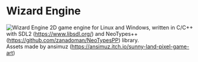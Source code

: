 # Wizard Engine
![Wizard Engine](https://github.com/zanadoman/Wizard-Engine/blob/main/Build/engine/icon.png)
2D game engine for Linux and Windows, written in C/C++ with SDL2 (https://www.libsdl.org/) and NeoTypes++ (https://github.com/zanadoman/NeoTypesPP) library.\
Assets made by ansimuz (https://ansimuz.itch.io/sunny-land-pixel-game-art)